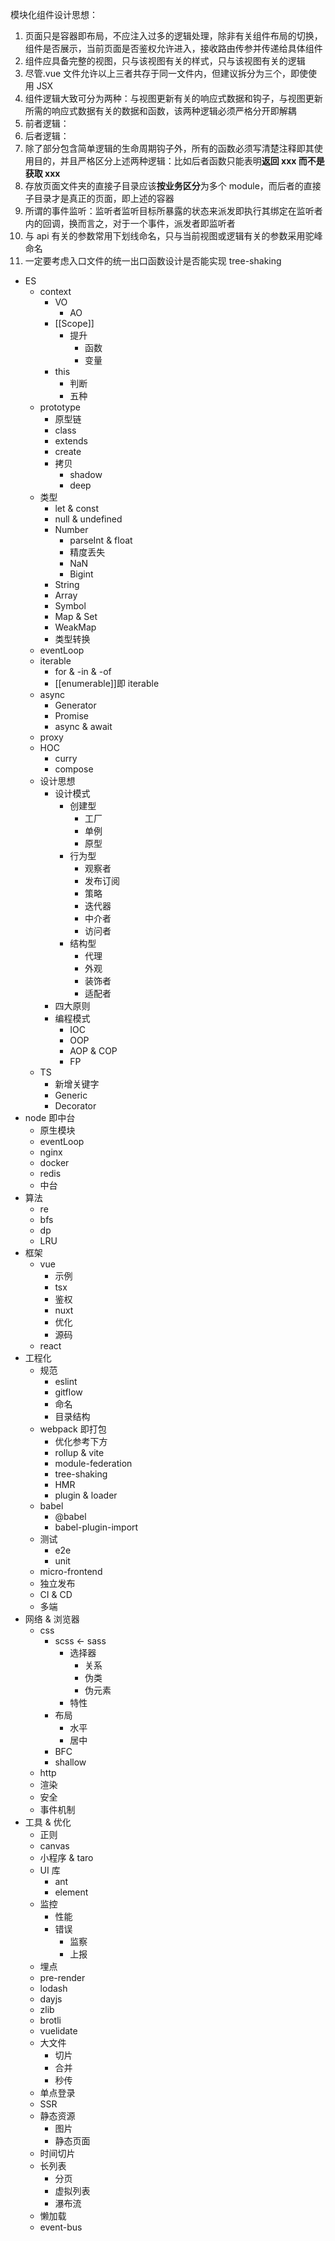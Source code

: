 模块化组件设计思想：

1. 页面只是容器即布局，不应注入过多的逻辑处理，除非有关组件布局的切换，组件是否展示，当前页面是否鉴权允许进入，接收路由传参并传递给具体组件
2. 组件应具备完整的视图，只与该视图有关的样式，只与该视图有关的逻辑
3. 尽管.vue 文件允许以上三者共存于同一文件内，但建议拆分为三个，即使使用 JSX
4. 组件逻辑大致可分为两种：与视图更新有关的响应式数据和钩子，与视图更新所需的响应式数据有关的数据和函数，该两种逻辑必须严格分开即解耦
5. 前者逻辑：
6. 后者逻辑：
7. 除了部分包含简单逻辑的生命周期钩子外，所有的函数必须写清楚注释即其使用目的，并且严格区分上述两种逻辑：比如后者函数只能表明**返回 xxx **而不是**获取 xxx**
8. 存放页面文件夹的直接子目录应该**按业务区分**为多个 module，而后者的直接子目录才是真正的页面，即上述的容器
9. 所谓的事件监听：监听者监听目标所暴露的状态来派发即执行其绑定在监听者内的回调，换而言之，对于一个事件，派发者即监听者
10. 与 api 有关的参数常用下划线命名，只与当前视图或逻辑有关的参数采用驼峰命名
11. 一定要考虑入口文件的统一出口函数设计是否能实现 tree-shaking

- ES
  - context
    - VO
      - AO
    - [[Scope]]
      - 提升
        - 函数
        - 变量
    - this
      - 判断
      - 五种
  - prototype
    - 原型链
    - class
    - extends
    - create
    - 拷贝
      - shadow
      - deep
  - 类型
    - let & const
    - null & undefined
    - Number
      - parseInt & float
      - 精度丢失
      - NaN
      - Bigint
    - String
    - Array
    - Symbol
    - Map & Set
    - WeakMap
    - 类型转换
  - eventLoop
  - iterable
    - for & -in & -of
    - [[enumerable]]即 iterable
  - async
    - Generator
    - Promise
    - async & await
  - proxy
  - HOC
    - curry
    - compose
  - 设计思想
    - 设计模式
      - 创建型
        - 工厂
        - 单例
        - 原型
      - 行为型
        - 观察者
        - 发布订阅
        - 策略
        - 迭代器
        - 中介者
        - 访问者
      - 结构型
        - 代理
        - 外观
        - 装饰者
        - 适配者
    - 四大原则
    - 编程模式
      - IOC
      - OOP
      - AOP & COP
      - FP
  - TS
    - 新增关键字
    - Generic
    - Decorator
- node 即中台
  - 原生模块
  - eventLoop
  - nginx
  - docker
  - redis
  - 中台
- 算法
  - re
  - bfs
  - dp
  - LRU
- 框架
  - vue
    - 示例
    - tsx
    - 鉴权
    - nuxt
    - 优化
    - 源码
  - react
- 工程化
  - 规范
    - eslint
    - gitflow
    - 命名
    - 目录结构
  - webpack 即打包
    - 优化参考下方
    - rollup & vite
    - module-federation
    - tree-shaking
    - HMR
    - plugin & loader
  - babel
    - @babel
    - babel-plugin-import
  - 测试
    - e2e
    - unit
  - micro-frontend
  - 独立发布
  - CI & CD
  - 多端
- 网络 & 浏览器
  - css
    - scss <- sass
      - 选择器
        - 关系
        - 伪类
        - 伪元素
      - 特性
    - 布局
      - 水平
      - 居中
    - BFC
    - shallow
  - http
  - 渲染
  - 安全
  - 事件机制
- 工具 & 优化
  - 正则
  - canvas
  - 小程序 & taro
  - UI 库
    - ant
    - element
  - 监控
    - 性能
    - 错误
      - 监察
      - 上报
  - 埋点
  - pre-render
  - lodash
  - dayjs
  - zlib
  - brotli
  - vuelidate
  - 大文件
    - 切片
    - 合并
    - 秒传
  - 单点登录
  - SSR
  - 静态资源
    - 图片
    - 静态页面
  - 时间切片
  - 长列表
    - 分页
    - 虚拟列表
    - 瀑布流
  - 懒加载
  - event-bus
